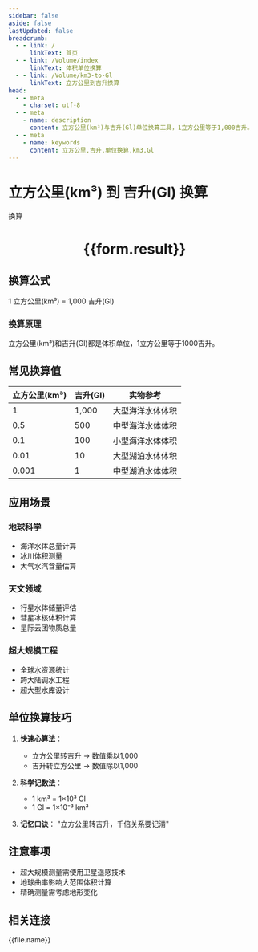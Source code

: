 ```yaml
---
sidebar: false
aside: false
lastUpdated: false
breadcrumb:
  - - link: /
      linkText: 首页
  - - link: /Volume/index
      linkText: 体积单位换算
  - - link: /Volume/km3-to-Gl
      linkText: 立方公里到吉升换算
head:
  - - meta
    - charset: utf-8
  - - meta
    - name: description
      content: 立方公里(km³)与吉升(Gl)单位换算工具，1立方公里等于1,000吉升。
  - - meta
    - name: keywords
      content: 立方公里,吉升,单位换算,km3,Gl
---
```


# 立方公里(km³) 到 吉升(Gl) 换算

<script setup>
import { onMounted, reactive, inject ,ref  } from 'vue'
import { NButton,NForm ,NFormItem,NInput,NInputNumber,NSelect,NCard,useMessage ,NGrid ,NGi } from 'naive-ui'
import { defineClientComponent } from 'vitepress'
import { Volume } from '../../files';

const convert = inject('convert')
const formRef = ref(null);
const rules = {
  number:{
    required: true,
    type: 'number',
    trigger: "blur"
  }
}
const form = reactive({
  number:null,
  result:'',
  title:'立方公里(km³)到吉升(Gl)换算'
})

const convertHandler = (e) => {
  e.preventDefault();
  formRef.value?.validate((errors)=>{
    if (!errors) {
      form.result = `${form.number} km³ = ${convert(form.number).from('km3').to('Gl')} Gl`
    }
  })
}
</script>

<n-form size="large" :model="form" ref='formRef' :rules="rules">
  <n-form-item label="数值" path="number">
    <n-input-number size="large" style="width:100%" :min="0" v-model:value="form.number" placeholder="请输入立方公里数值" />
  </n-form-item>
  <n-form-item>
    <n-button type="primary" style="width:100%" @click="convertHandler">换算</n-button>
  </n-form-item>
</n-form>
<n-card embedded :bordered="false" hoverable>
  <div style="text-align:center">
    <h1>{{form.result}}</h1>
  </div>
</n-card>

## 换算公式
1 立方公里(km³) = 1,000 吉升(Gl)

### 换算原理
立方公里(km³)和吉升(Gl)都是体积单位，1立方公里等于1000吉升。

## 常见换算值
| 立方公里(km³) | 吉升(Gl) | 实物参考                 |
|-------------|---------|--------------------------|
| 1           | 1,000 | 大型海洋水体体积          |
| 0.5         | 500 | 中型海洋水体体积          |
| 0.1         | 100 | 小型海洋水体体积          |
| 0.01        | 10 | 大型湖泊水体体积          |
| 0.001       | 1 | 中型湖泊水体体积          |

## 应用场景
### 地球科学
- 海洋水体总量计算
- 冰川体积测量
- 大气水汽含量估算

### 天文领域
- 行星水体储量评估
- 彗星冰核体积计算
- 星际云团物质总量

### 超大规模工程
- 全球水资源统计
- 跨大陆调水工程
- 超大型水库设计

## 单位换算技巧
1. **快速心算法**：
   - 立方公里转吉升 → 数值乘以1,000
   - 吉升转立方公里 → 数值除以1,000

2. **科学记数法**：
   - 1 km³ = 1×10³ Gl
   - 1 Gl = 1×10⁻³ km³

3. **记忆口诀**：
   "立方公里转吉升，千倍关系要记清"

## 注意事项
- 超大规模测量需使用卫星遥感技术
- 地球曲率影响大范围体积计算
- 精确测量需考虑地形变化

## 相关连接
<n-grid x-gap="12" :cols="4">
  <n-gi v-for="(file, index) in Volume" :key="index">
    <n-button
      text
      tag="a"
      :href="file.path"
      type="primary"
    >
      {{file.name}}
    </n-button>
  </n-gi>
</n-grid>